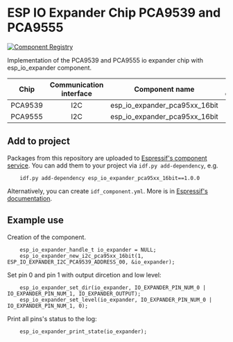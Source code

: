 # ESP IO Expander Chip PCA9539 and PCA9555

[![Component Registry](https://components.espressif.com/components/espressif/esp_io_expander_pca95xx_16bit/badge.svg)](https://components.espressif.com/components/espressif/esp_io_expander_pca95xx_16bit)

Implementation of the PCA9539 and PCA9555 io expander chip with esp_io_expander component.

| Chip             | Communication interface | Component name                | Link to datasheet |
| :--------------: | :---------------------: | :---------------------------: | :---------------: |
| PCA9539          | I2C                     | esp_io_expander_pca95xx_16bit | [datasheet](https://www.ti.com/lit/gpn/pca9539) |
| PCA9555          | I2C                     | esp_io_expander_pca95xx_16bit | [datasheet](https://www.ti.com/lit/gpn/pca9555) |

## Add to project

Packages from this repository are uploaded to [Espressif's component service](https://components.espressif.com/).
You can add them to your project via `idf.py add-dependency`, e.g.
```
    idf.py add-dependency esp_io_expander_pca95xx_16bit==1.0.0
```

Alternatively, you can create `idf_component.yml`. More is in [Espressif's documentation](https://docs.espressif.com/projects/esp-idf/en/latest/esp32/api-guides/tools/idf-component-manager.html).

## Example use

Creation of the component.

```
    esp_io_expander_handle_t io_expander = NULL;
    esp_io_expander_new_i2c_pca95xx_16bit(1, ESP_IO_EXPANDER_I2C_PCA9539_ADDRESS_00, &io_expander);
```

Set pin 0 and pin 1 with output dircetion and low level:

```
    esp_io_expander_set_dir(io_expander, IO_EXPANDER_PIN_NUM_0 | IO_EXPANDER_PIN_NUM_1, IO_EXPANDER_OUTPUT);
    esp_io_expander_set_level(io_expander, IO_EXPANDER_PIN_NUM_0 | IO_EXPANDER_PIN_NUM_1, 0);
```

Print all pins's status to the log:

```
    esp_io_expander_print_state(io_expander);
```